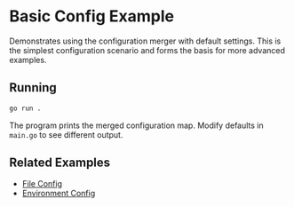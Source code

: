 <!-- file: examples/modules/config/basic-config/README.md -->
<!-- version: 1.1.0 -->
<!-- guid: eef0c368-52cf-4a49-b4b9-c6f9ebde09c4 -->

# Basic Config Example

Demonstrates using the configuration merger with default settings. This is the
simplest configuration scenario and forms the basis for more advanced examples.

## Running

```bash
go run .
```

The program prints the merged configuration map. Modify defaults in `main.go` to
see different output.

## Related Examples

- [File Config](../file-config/README.md)
- [Environment Config](../env-config/README.md)
